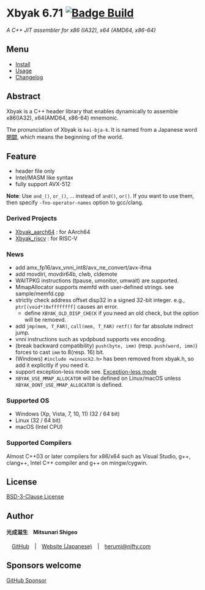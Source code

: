
# Xbyak 6.71 [![Badge Build]][Build Status]

*A C++ JIT assembler for x86 (IA32), x64 (AMD64, x86-64)*

## Menu

- [Install]
- [Usage]
- [Changelog]

## Abstract

Xbyak is a C++ header library that enables dynamically to assemble x86(IA32), x64(AMD64, x86-64) mnemonic.

The pronunciation of Xbyak is `kəi-bja-k`.
It is named from a Japanese word [開闢](https://translate.google.com/?hl=ja&sl=ja&tl=en&text=%E9%96%8B%E9%97%A2&op=translate), which means the beginning of the world.

## Feature

- header file only
- Intel/MASM like syntax
- fully support AVX-512

**Note**:
Use `and_()`, `or_()`, ... instead of `and()`, `or()`.
If you want to use them, then specify `-fno-operator-names` option to gcc/clang.

### Derived Projects
- [Xbyak_aarch64](https://github.com/fujitsu/xbyak_aarch64/) : for AArch64
- [Xbyak_riscv](https://github.com/herumi/xbyak_riscv) : for RISC-V

### News

- add amx_fp16/avx_vnni_int8/avx_ne_convert/avx-ifma
- add movdiri, movdir64b, clwb, cldemote
- WAITPKG instructions (tpause, umonitor, umwait) are supported.
- MmapAllocator supports memfd with user-defined strings. see sample/memfd.cpp
- strictly check address offset disp32 in a signed 32-bit integer. e.g., `ptr[(void*)0xffffffff]` causes an error.
  - define `XBYAK_OLD_DISP_CHECK` if you need an old check, but the option will be remoevd.
- add `jmp(mem, T_FAR)`, `call(mem, T_FAR)` `retf()` for far absolute indirect jump.
- vnni instructions such as vpdpbusd supports vex encoding.
- (break backward compatibility) `push(byte, imm)` (resp. `push(word, imm)`) forces to cast `imm` to 8(resp. 16) bit.
- (Windows) `#include <winsock2.h>` has been removed from xbyak.h, so add it explicitly if you need it.
- support exception-less mode see. [Exception-less mode](#exception-less-mode)
- `XBYAK_USE_MMAP_ALLOCATOR` will be defined on Linux/macOS unless `XBYAK_DONT_USE_MMAP_ALLOCATOR` is defined.

### Supported OS

- Windows (Xp, Vista, 7, 10, 11) (32 / 64 bit)
- Linux (32 / 64 bit)
- macOS (Intel CPU)

### Supported Compilers

Almost C++03 or later compilers for x86/x64 such as Visual Studio, g++, clang++, Intel C++ compiler and g++ on mingw/cygwin.

## License

[BSD-3-Clause License](http://opensource.org/licenses/BSD-3-Clause)

## Author

#### 光成滋生 Mitsunari Shigeo
 [GitHub](https://github.com/herumi) | [Website (Japanese)](http://herumi.in.coocan.jp/) | [herumi@nifty.com](mailto:herumi@nifty.com)

## Sponsors welcome
[GitHub Sponsor](https://github.com/sponsors/herumi)

<!----------------------------------------------------------------------------->

[Badge Build]: https://github.com/herumi/xbyak/actions/workflows/main.yml/badge.svg
[Build Status]: https://github.com/herumi/xbyak/actions/workflows/main.yml

[License]: COPYRIGHT

[Changelog]: doc/changelog.md
[Install]: doc/install.md
[Usage]: doc/usage.md

